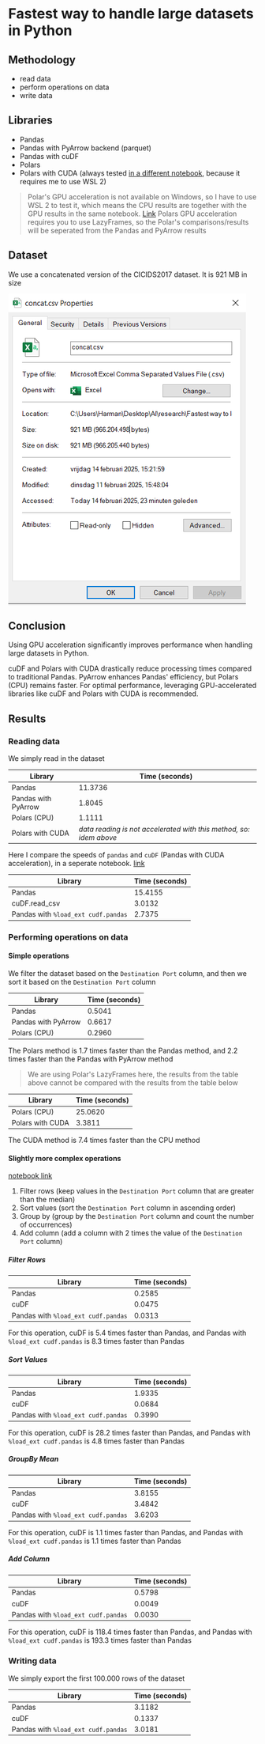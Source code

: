 # Fastest way to handle large datasets in Python

## Methodology

- read data
- perform operations on data
- write data

## Libraries

- Pandas
- Pandas with PyArrow backend (parquet)
- Pandas with cuDF
- Polars
- Polars with CUDA (always tested [in a different notebook](./gpu_accelerated/polars.ipynb), because it requires me to use WSL 2)

> Polar's GPU acceleration is not available on Windows, so I have to use WSL 2 to test it, which means the CPU results are together with the GPU results in the same notebook. [Link](./gpu_accelerated/polars.ipynb)
> Polars GPU acceleration requires you to use LazyFrames, so the Polar's comparisons/results will be seperated from the Pandas and PyArrow results

## Dataset

We use a concatenated version of the CICIDS2017 dataset. It is 921 MB in size

![dataset_information](./public/dataset_information.png)

## Conclusion

Using GPU acceleration significantly improves performance when handling large datasets in Python.

cuDF and Polars with CUDA drastically reduce processing times compared to traditional Pandas. PyArrow enhances Pandas' efficiency, but Polars (CPU) remains faster. For optimal performance, leveraging GPU-accelerated libraries like cuDF and Polars with CUDA is recommended.

## Results

### Reading data

We simply read in the dataset

| Library             | Time (seconds)                                                     |
| ------------------- | ------------------------------------------------------------------ |
| Pandas              | 11.3736                                                            |
| Pandas with PyArrow | 1.8045                                                             |
| Polars (CPU)        | 1.1111                                                             |
| Polars with CUDA    | _data reading is not accelerated with this method, so: idem above_ |

Here I compare the speeds of `pandas` and `cuDF` (Pandas with CUDA acceleration), in a seperate notebook. [link](./gpu_accelerated/pandas.ipynb)

| Library                             | Time (seconds) |
| ----------------------------------- | -------------- |
| Pandas                              | 15.4155        |
| cuDF.read_csv                       | 3.0132         |
| Pandas with `%load_ext cudf.pandas` | 2.7375         |

### Performing operations on data

#### Simple operations

We filter the dataset based on the `Destination Port` column, and then we sort it based on the `Destination Port` column

| Library             | Time (seconds) |
| ------------------- | -------------- |
| Pandas              | 0.5041         |
| Pandas with PyArrow | 0.6617         |
| Polars (CPU)        | 0.2960         |

The Polars method is 1.7 times faster than the Pandas method, and 2.2 times faster than the Pandas with PyArrow method

> We are using Polar's LazyFrames here, the results from the table above cannot be compared with the results from the table below

| Library          | Time (seconds) |
| ---------------- | -------------- |
| Polars (CPU)     | 25.0620        |
| Polars with CUDA | 3.3811         |

The CUDA method is 7.4 times faster than the CPU method

#### Slightly more complex operations

[notebook link](./gpu_accelerated/pandas.ipynb)

1. Filter rows (keep values in the `Destination Port` column that are greater than the median)
2. Sort values (sort the `Destination Port` column in ascending order)
3. Group by (group by the `Destination Port` column and count the number of occurrences)
4. Add column (add a column with 2 times the value of the `Destination Port` column)

##### Filter Rows

| Library                             | Time (seconds) |
| ----------------------------------- | -------------- |
| Pandas                              | 0.2585         |
| cuDF                                | 0.0475         |
| Pandas with `%load_ext cudf.pandas` | 0.0313         |

For this operation, cuDF is 5.4 times faster than Pandas, and Pandas with `%load_ext cudf.pandas` is 8.3 times faster than Pandas

##### Sort Values

| Library                             | Time (seconds) |
| ----------------------------------- | -------------- |
| Pandas                              | 1.9335         |
| cuDF                                | 0.0684         |
| Pandas with `%load_ext cudf.pandas` | 0.3990         |

For this operation, cuDF is 28.2 times faster than Pandas, and Pandas with `%load_ext cudf.pandas` is 4.8 times faster than Pandas

##### GroupBy Mean

| Library                             | Time (seconds) |
| ----------------------------------- | -------------- |
| Pandas                              | 3.8155         |
| cuDF                                | 3.4842         |
| Pandas with `%load_ext cudf.pandas` | 3.6203         |

For this operation, cuDF is 1.1 times faster than Pandas, and Pandas with `%load_ext cudf.pandas` is 1.1 times faster than Pandas

##### Add Column

| Library                             | Time (seconds) |
| ----------------------------------- | -------------- |
| Pandas                              | 0.5798         |
| cuDF                                | 0.0049         |
| Pandas with `%load_ext cudf.pandas` | 0.0030         |

For this operation, cuDF is 118.4 times faster than Pandas, and Pandas with `%load_ext cudf.pandas` is 193.3 times faster than Pandas

### Writing data

We simply export the first 100.000 rows of the dataset

| Library                             | Time (seconds) |
| ----------------------------------- | -------------- |
| Pandas                              | 3.1182         |
| cuDF                                | 0.1337         |
| Pandas with `%load_ext cudf.pandas` | 3.0181         |
